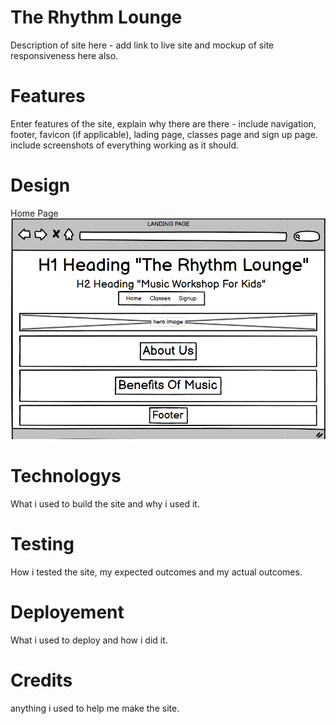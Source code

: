 # The Rhythm Lounge 

Description of site here - add link to live site and mockup of site responsiveness here also. 

# Features 

Enter features of the site, explain why there are there - include navigation, footer, favicon (if applicable), lading page, classes page and sign up page. include screenshots of everything working as it should. 

# Design

Home Page
![Home page wireframe](assets/images/readme-img/homepagewf.png)

# Technologys 

What i used to build the site and why i used it. 

# Testing 

How i tested the site, my expected outcomes and my actual outcomes. 

# Deployement 

What i used to deploy and how i did it. 

# Credits 

anything i used to help me make the site. 

#
